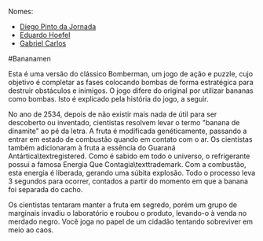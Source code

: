 Nomes:

* [Diego Pinto da Jornada](https://github.com/djornada)
* [Eduardo Hoefel](https://github.com/eduardohoefel)
* [Gabriel Carlos](https://github.com/)

#Bananamen

Esta é uma versão do clássico Bomberman, um jogo de ação
e puzzle, cujo objetivo é completar as fases colocando
bombas de forma estratégica para destruir obstáculos e
inimigos. O jogo difere do original por utilizar bananas
como bombas. Isto é explicado pela história do jogo, a
seguir.

No ano de 2534, depois de não existir mais nada de útil
para ser descoberto ou inventado, cientistas resolvem
levar o termo "banana de dinamite" ao pé da letra. A
fruta é modificada genéticamente, passando a entrar em
estado de combustão quando em contato com o ar. Os
cientistas também adicionaram à fruta a essência do
Guaraná Antártica\textregistered.  Como é sabido em todo
o universo, o refrigerante possui a famosa Energia Que
Contagia\texttrademark. Com a combustão, esta energia é
liberada, gerando uma súbita explosão.  Todo o processo
leva 3 segundos para ocorrer, contados a partir do
momento em que a banana foi separada do cacho.

Os cientistas tentaram manter a fruta em segredo, porém
um grupo de marginais invadiu o laboratório e roubou o
produto, levando-o à venda no merdado negro. Você joga
no papel de um cidadão tentando sobreviver em meio ao
caos.


